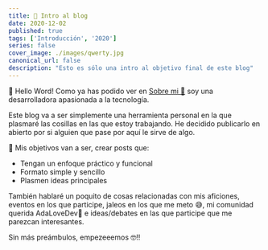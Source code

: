 ```yaml
---
title: 📝 Intro al blog
date: 2020-12-02
published: true
tags: ['Introducción', '2020']
series: false
cover_image: ./images/qwerty.jpg
canonical_url: false
description: "Esto es sólo una intro al objetivo final de este blog"
---
```


👋 Hello Word!
Como ya has podido ver en [Sobre mi 🖖](https://alexandrarivero.dev/lerele) soy una desarrolladora 
apasionada a la tecnología.

Este blog va a ser simplemente una herramienta personal en la que plasmaré las cosillas en las que estoy trabajando.
He decidido publicarlo en abierto por si alguien que pase por aquí le sirve de algo.

🎯 Mis objetivos van a ser, crear posts que:
* Tengan un enfoque práctico y funcional
* Formato simple y sencillo  
* Plasmen ideas principales

También hablaré un poquito de cosas relacionadas con mis aficiones, eventos en los que participe,
jaleos en los que me meto 😅, mi comunidad querida AdaLoveDev🥰 e ideas/debates en las que participe 
que me parezcan interesantes.

Sin más preámbulos, empezeeemos 🤓!!
